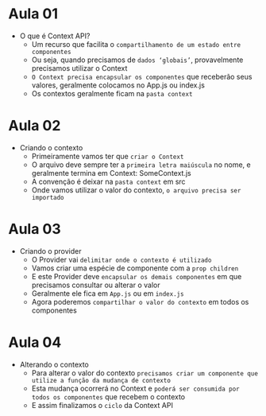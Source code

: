 # Aula 01

- O que é Context API?
  - Um recurso que facilita o `compartilhamento de um estado entre componentes`
  - Ou seja, quando precisamos de `dados ‘globais’`, provavelmente precisamos utilizar o Context
  - `O Context precisa encapsular os componentes` que receberão seus valores, geralmente colocamos no App.js ou index.js
  - Os contextos geralmente ficam na `pasta context`

# Aula 02

- Criando o contexto
  - Primeiramente vamos ter que `criar o Context`
  - O arquivo deve sempre ter a `primeira letra maiúscula` no nome, e geralmente termina em Context: SomeContext.js
  - A convenção é deixar na `pasta context` em src
  - Onde vamos utilizar o valor do contexto, `o arquivo precisa ser importado`

# Aula 03

- Criando o provider
  - O Provider vai `delimitar onde o contexto é utilizado`
  - Vamos criar uma espécie de componente com a `prop children`
  - E este Provider deve `encapsular os demais componentes` em que precisamos consultar ou alterar o valor
  - Geralmente ele fica em `App.js` ou em `index.js`
  - Agora poderemos `compartilhar o valor do contexto` em todos os componentes

# Aula 04

- Alterando o contexto
  - Para alterar o valor do contexto `precisamos criar um componente que utilize a função da mudança de contexto`
  - Esta mudança ocorrerá no Context e `poderá ser consumida por todos os componentes` que recebem o contexto
  - E assim finalizamos o `ciclo` da Context API
